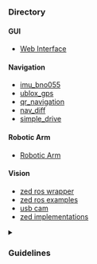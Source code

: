 <h3 align="left">Directory</h3>

<h4 align="left">GUI</h4>
<ul>
<li><a href="https://github.com/QuantumRoboticsURC/Web_Interface">Web Interface</a></li>
</ul>
<h4 align="left">Navigation</h4>
<ul>
<li><a href="https://github.com/QuantumRoboticsURC/ros_imu_bno055">imu_bno055</a></li>
<li><a href="https://github.com/QuantumRoboticsURC/ublox">ublox_gps</a></li>
<li><a href="https://github.com/QuantumRoboticsURC/qr_navigation">qr_navigation</a></li>
<li><a href="https://github.com/QuantumRoboticsURC/nav_dif">nav_diff</a></li>
<li><a href="https://github.com/QuantumRoboticsURC/simple_drive">simple_drive</a></li>
</ul>
<h4 align="left">Robotic Arm</h4>
<ul>
<li><a href="https://github.com/QuantumRoboticsURC/qr_arm_control">Robotic Arm</a></li>
</ul>
<h4 align="left">Vision</h4>
<ul>
<li><a href="https://github.com/QuantumRoboticsURC/zed-ros-wrapper">zed ros wrapper</a></li>
<li><a href="https://github.com/QuantumRoboticsURC/zed-ros-examples">zed ros examples</a></li>
<li><a href="https://github.com/QuantumRoboticsURC/usb_cam">usb cam</a></li>
<li><a href="https://github.com/QuantumRoboticsURC/Zed-implementations.git">zed implementations</a></li>
  
</ul>

<details>
<summary><h3>Guidelines</h3></summary>
<h4> Branches </h4>
When you work with code along other developers, a branch shall be created, the structure for the branch must be the following:
<br><b>{firstLetterYourName}{firstLastName}/{BriefDescription}</b><br>
For example, Ariadna Huesca Coronado is working in a publisher of a coordinate so the name of the branch should be:
<br><b>ahuesca/coordinate_publisher</b>
<h4>Header</h4>
<p>Every file that contains code must contain a header with the following structure:</p>


```
Made by:Raul Lopez Musito
	A01378976@tec.mx
	raulmusito@gmail.com

Modified (DD/MM/YY): 
	Raul Musito 28/06/2022 Correct a bugg at the number of line write at 
				the csv file.
	Raul Musito 03/06/2022 Created the program

Code description:
1. Ask the user for the name of a file.
2. If the file exist at a predefined directory it opens it and read it.
   If not, it creates a file with the name.
3. Ask the user the action to execute (write lat & long | write the square).
4. Close the file. 

Notes:
- Validate the user input
- Add an exit option
* Despite the code adds 0.00001 theorically, it's not exact.
```
</details>
